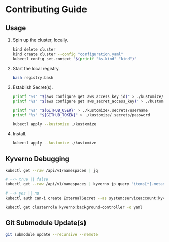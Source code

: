 # Contributing Guide

## Usage

1. Spin up the cluster, locally.

    ```bash
    kind delete cluster
    kind create cluster --config "configuration.yaml"
    kubectl config set-context "$(printf "%s-kind" "kind")"
    ```

1. Start the local registry.

    ```bash
    bash registry.bash
    ```

1. Establish Secret(s).

    ```bash
    printf "%s" "$(aws configure get aws_access_key_id)" > ./kustomize/.secrets/aws-access-key-id
    printf "%s" "$(aws configure get aws_secret_access_key)" > ./kustomize/.secrets/aws-secret-access-key
    
    printf "%s" "${GITHUB_USER}" > ./kustomize/.secrets/username
    printf "%s" "${GITHUB_TOKEN}" > ./kustomize/.secrets/password
    
    kubectl apply --kustomize ./kustomize
    ```

1. Install.

    ```bash
    kubectl apply --kustomize ./kustomize
    ```

## Kyverno Debugging

```bash
kubectl get --raw /api/v1/namespaces | jq

# --> true || false
kubectl get --raw /api/v1/namespaces | kyverno jp query "items[*].metadata.name | contains(@, 'flux-system')"

# --> yes || no
kubectl auth can-i create ExternalSecret --as system:serviceaccount:kyverno:kyverno-background-controller

kubectl get clusterrole kyverno:background-controller -o yaml
```

## Git Submodule Update(s)

```bash
git submodule update --recursive --remote
```
